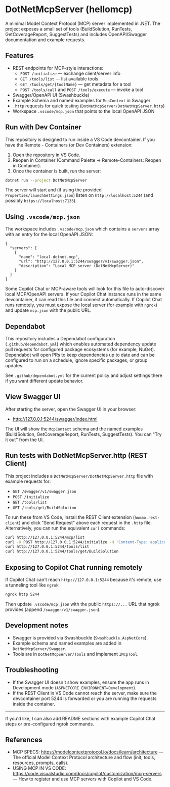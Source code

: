 # DotNetMcpServer (hellomcp)

A minimal Model Context Protocol (MCP) server implemented in .NET. The project exposes a small set of tools (BuildSolution, RunTests, GetCoverageReport, SuggestTests) and includes OpenAPI/Swagger documentation and example requests.

## Features

- REST endpoints for MCP-style interactions:
  - `POST /initialize` — exchange client/server info
  - `GET /tools/list` — list available tools
  - `GET /tools/get/{toolName}` — get metadata for a tool
  - `POST /tools/call` and `POST /tools/execute` — invoke a tool
- Swagger/OpenAPI UI (Swashbuckle)
- Example Schema and named examples for `McpContext` in Swagger
- `.http` requests for quick testing (`DotNetMcpServer/DotNetMcpServer.http`)
- Workspace `.vscode/mcp.json` that points to the local OpenAPI JSON

## Run with Dev Container
This repository is designed to run inside a VS Code devcontainer. If you have the Remote - Containers (or Dev Containers) extension:

1. Open the repository in VS Code.
2. Reopen in Container (Command Palette → Remote-Containers: Reopen in Container).
3. Once the container is built, run the server:

```bash
dotnet run --project DotNetMcpServer
```

The server will start and (if using the provided `Properties/launchSettings.json`) listen on `http://localhost:5244` (and possibly `https://localhost:7133`).

## Using `.vscode/mcp.json`
The workspace includes `.vscode/mcp.json` which contains a `servers` array with an entry for the local OpenAPI JSON:

```
{
  "servers": [
    {
      "name": "local-dotnet-mcp",
      "url": "http://127.0.0.1:5244/swagger/v1/swagger.json",
      "description": "Local MCP server (DotNetMcpServer)"
    }
  ]
}
```

Some Copilot Chat or MCP-aware tools will look for this file to auto-discover local MCP/OpenAPI servers. If your Copilot Chat instance runs in the same devcontainer, it can read this file and connect automatically. If Copilot Chat runs remotely, you must expose the local server (for example with `ngrok`) and update `mcp.json` with the public URL.

## Dependabot

This repository includes a Dependabot configuration (`.github/dependabot.yml`) which enables automated dependency update pull requests for configured package ecosystems (for example, NuGet). Dependabot will open PRs to keep dependencies up to date and can be configured to run on a schedule, ignore specific packages, or group updates.

See `.github/dependabot.yml` for the current policy and adjust settings there if you want different update behavior.

## View Swagger UI
After starting the server, open the Swagger UI in your browser:

- http://127.0.0.1:5244/swagger/index.html

The UI will show the `McpContext` schema and the named examples (BuildSolution, GetCoverageReport, RunTests, SuggestTests). You can "Try it out" from the UI.

## Run tests with DotNetMcpServer.http (REST Client)
This project includes a `DotNetMcpServer/DotNetMcpServer.http` file with example requests for:
- `GET /swagger/v1/swagger.json`
- `POST /initialize`
- `GET /tools/list`
- `GET /tools/get/BuildSolution`

To run these from VS Code, install the REST Client extension (`humao.rest-client`) and click "Send Request" above each request in the `.http` file. Alternatively, you can run the equivalent `curl` commands:

```bash
curl http://127.0.0.1:5244/mcp/list
curl -X POST http://127.0.0.1:5244/initialize -H 'Content-Type: application/json' -d '{"client":"my-client","capabilities":["tools","examples"]}'
curl http://127.0.0.1:5244/tools/list
curl http://127.0.0.1:5244/tools/get/BuildSolution
```

## Exposing to Copilot Chat running remotely
If Copilot Chat can't reach `http://127.0.0.1:5244` because it's remote, use a tunneling tool like `ngrok`:

```bash
ngrok http 5244
```

Then update `.vscode/mcp.json` with the public `https://...` URL that ngrok provides (append `/swagger/v1/swagger.json`).

## Development notes
- Swagger is provided via Swashbuckle (`Swashbuckle.AspNetCore`).
- Example schema and named examples are added in `DotNetMcpServer/Swagger`.
- Tools are in `DotNetMcpServer/Tools` and implement `IMcpTool`.

## Troubleshooting
- If the Swagger UI doesn't show examples, ensure the app runs in Development mode (`ASPNETCORE_ENVIRONMENT=Development`).
- If the REST Client in VS Code cannot reach the server, make sure the devcontainer port 5244 is forwarded or you are running the requests inside the container.

---
If you'd like, I can also add README sections with example Copilot Chat steps or pre-configured ngrok commands.

## References

- MCP SPECS: https://modelcontextprotocol.io/docs/learn/architecture — The official Model Context Protocol architecture and flow (init, tools, resources, prompts, calls).
- USING MCP IN VS CODE: https://code.visualstudio.com/docs/copilot/customization/mcp-servers — How to register and use MCP servers with Copilot and VS Code.
